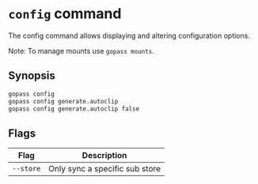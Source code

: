 # `config` command

The config command allows displaying and altering configuration options.

Note: To manage mounts use `gopass mounts`.

## Synopsis

```bash
gopass config
gopass config generate.autoclip
gopass config generate.autoclip false
```

## Flags

| Flag      | Description                    |
|-----------|--------------------------------|
| `--store` | Only sync a specific sub store |
